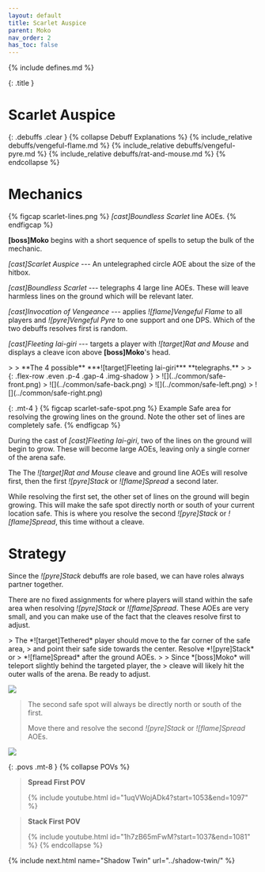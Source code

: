 ```yaml
---
layout: default
title: Scarlet Auspice
parent: Moko
nav_order: 2
has_toc: false
---
```


{% include defines.md %}

{: .title }
# Scarlet Auspice

{: .debuffs .clear }
{% collapse Debuff Explanations %}
{% include_relative debuffs/vengeful-flame.md %}
{% include_relative debuffs/vengeful-pyre.md %}
{% include_relative debuffs/rat-and-mouse.md %}
{% endcollapse %}

# Mechanics

{% figcap scarlet-lines.png %}
*[cast]Boundless Scarlet* line AOEs.
{% endfigcap %}

**[boss]Moko** begins with a short sequence of spells to setup the bulk of the
mechanic.

*[cast]Scarlet Auspice* --- An untelegraphed circle AOE about the size of the
hitbox.

*[cast]Boundless Scarlet* --- telegraphs 4 large line AOEs. These will leave
harmless lines on the ground which will be relevant later.

*[cast]Invocation of Vengeance* --- applies *![flame]Vengeful Flame* to all
players and *![pyre]Vengeful Pyre* to one support and one DPS. Which of the two
debuffs resolves first is random.

*[cast]Fleeting Iai-giri* --- targets a player with *![target]Rat and Mouse*
and displays a cleave icon above **[boss]Moko**'s head.

<div class="column-grid" markdown="1">
> > **The 4 possible** ***![target]Fleeting Iai-giri*** **telegraphs.**
>
> {: .flex-row .even .p-4 .gap-4 .img-shadow }
> ![](../common/safe-front.png)
> ![](../common/safe-back.png)
> ![](../common/safe-left.png)
> ![](../common/safe-right.png)
</div>

{: .mt-4 }
{% figcap scarlet-safe-spot.png  %}
Example Safe area for resolving the growing lines on the ground. Note the
other set of lines are completely safe.
{% endfigcap %}

During the cast of *[cast]Fleeting Iai-giri*, two of the lines on the ground
will begin to grow. These will become large AOEs, leaving only a single corner
of the arena safe.

The The *![target]Rat and Mouse* cleave and ground line AOEs will resolve first,
then the first *![pyre]Stack* or *![flame]Spread* a second later.

While resolving the first set, the other set of lines on the ground will begin
growing. This will make the safe spot directly north or south of your current
location safe. This is where you resolve the second *![pyre]Stack* or
*![flame]Spread*, this time without a cleave.

# Strategy

Since the *![pyre]Stack* debuffs are role based, we can have roles always
partner together.

There are no fixed assignments for where players will stand within the safe
area when resolving *![pyre]Stack* or *![flame]Spread*. These AOEs are very
small, and you can make use of the fact that the cleaves resolve first to
adjust.

<div class="strats-grid" markdown="1">
> The *![target]Tethered* player should move to the far corner of the safe area,
> and point their safe side towards the center. Resolve *![pyre]Stack* or
> *![flame]Spread* after the ground AOEs.
>
> Since *[boss]Moko* will teleport slightly behind the targeted player, the
> cleave will likely hit the outer walls of the arena. Be ready to adjust.

![](./timeline-1.png)

> The second safe spot will always be directly north or south of the first.
>
> Move there and resolve the second *![pyre]Stack* or *![flame]Spread* AOEs.

![](./timeline-2.png)
</div>

{: .povs .mt-8 }
{% collapse POVs %}
> **Spread First POV**
>
> {% include youtube.html id="1uqVWojADk4?start=1053&end=1097" %}

> **Stack First POV**
>
> {% include youtube.html id="1h7zB65mFwM?start=1037&end=1081" %}
{% endcollapse %}

{% include next.html name="Shadow Twin" url="../shadow-twin/" %}
